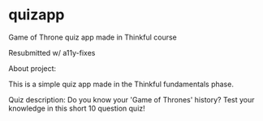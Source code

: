 # quizapp
Game of Throne quiz app made in Thinkful course 

Resubmitted w/ a11y-fixes

About project: 

This is a simple quiz app made in the Thinkful fundamentals phase. 

Quiz description: 
  Do you know your 'Game of Thrones' history? Test your knowledge in this short 10 question quiz! 
